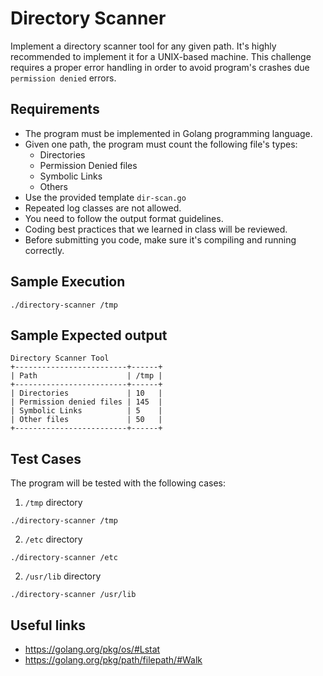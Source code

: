 Directory Scanner
=================
Implement a directory scanner tool for any given path. It's highly recommended to implement it for a UNIX-based machine.
This challenge requires a proper error handling in order to avoid program's crashes due `permission denied` errors.

Requirements
------------
- The program must be implemented in Golang programming language.
- Given one path, the program must count the following file's types:
  - Directories
  - Permission Denied files
  - Symbolic Links
  - Others
- Use the provided template `dir-scan.go`
- Repeated log classes are not allowed.
- You need to follow the output format guidelines.
- Coding best practices that we learned in class will be reviewed.
- Before submitting you code, make sure it's compiling and running correctly.


Sample Execution
----------------
```
./directory-scanner /tmp
```

Sample Expected output
----------------------
```
Directory Scanner Tool
+-------------------------+------+
| Path                    | /tmp |
+-------------------------+------+
| Directories             | 10   |
| Permission denied files | 145  |
| Symbolic Links          | 5    |
| Other files             | 50   |
+-------------------------+------+
```

Test Cases
----------
The program will be tested with the following cases:

1. `/tmp` directory
```
./directory-scanner /tmp
```

2. `/etc` directory
```
./directory-scanner /etc
```

2. `/usr/lib` directory
```
./directory-scanner /usr/lib
```

Useful links
------------
- https://golang.org/pkg/os/#Lstat
- https://golang.org/pkg/path/filepath/#Walk